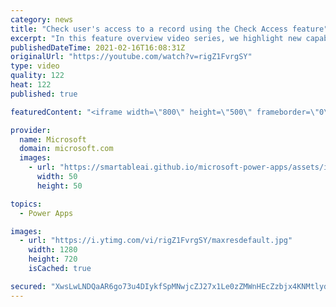 ```yaml
---
category: news
title: "Check user's access to a record using the Check Access feature"
excerpt: "In this feature overview video series, we highlight new capabilities included in the latest update to Microsoft Power Apps.  This featured product update to Power Apps highlights check access, a new record level security feature admins can use to check and assign security roles.  Get the most out of"
publishedDateTime: 2021-02-16T16:08:31Z
originalUrl: "https://youtube.com/watch?v=rigZ1FvrgSY"
type: video
quality: 122
heat: 122
published: true

featuredContent: "<iframe width=\"800\" height=\"500\" frameborder=\"0\" src=\"https://www.youtube.com/embed/rigZ1FvrgSY\" allow=\"accelerometer; autoplay; encrypted-media; gyroscope; picture-in-picture\" allowfullscreen></iframe>"

provider:
  name: Microsoft
  domain: microsoft.com
  images:
    - url: "https://smartableai.github.io/microsoft-power-apps/assets/images/organizations/microsoft.com-50x50.jpg"
      width: 50
      height: 50

topics:
  - Power Apps

images:
  - url: "https://i.ytimg.com/vi/rigZ1FvrgSY/maxresdefault.jpg"
    width: 1280
    height: 720
    isCached: true

secured: "XwsLwLNDQaAR6go73u4DIykfSpMNwjcZJ27x1Le0zZMWnHEcZzbjx4KNMtlydNIX+njM5O4vayuy7ThnEL5y0IUPU6nE7Ehot2CFpKpW95FVMz61oA7ah/qht2/NJs6My5t1004Rmys453vQ32mccORSLPPAy+6KcTafSPOLRDY/EyBeTWTVS9zaf1iF0j8rLSy63PkC260/EDwuP7pTnQgeaRF8voQjLr6ufOIAPGL3Uh2y1qmlb3MmnOSToYM0+v2Wle7CrF+bs/CdT836HKm92NAz9snTU+DTHhP7KROlw39uWp/uSfo/h8SiKOAMIP6JsSEACA2k7UymAX0yRT5beXsuLTQ81gCTHi36d6HwYx7zHjsJEgp+FCNZrZetRRpv9u0PngubwFpraLabny0Io0+GNbjZTfS6mHgycng=;cfOsfz89I97WB6hXbfGrjw=="
---
```


